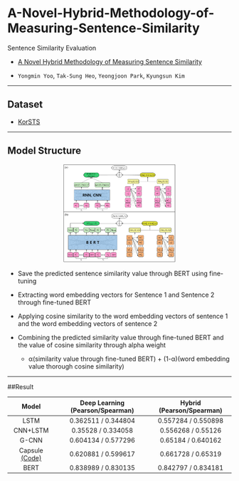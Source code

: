 # A-Novel-Hybrid-Methodology-of-Measuring-Sentence-Similarity

Sentence Similarity Evaluation

  * [A Novel Hybrid Methodology of Measuring Sentence Similarity](https://www.mdpi.com/2073-8994/13/8/1442)

  * `Yongmin Yoo`, `Tak-Sung Heo`, `Yeongjoon Park`, `Kyungsun Kim`

-------------------------------------------------

## Dataset

  * [KorSTS](https://github.com/kakaobrain/KorNLUDatasets)

-------------------------------------------------

## Model Structure


<p align="center">
	<img src="https://github.com/HeoTaksung/A-Novel-Hybrid-Methodology-of-Measuring-Sentence-Similarity/blob/main/figure.png" alt="Model" width="50%" height="50%"/>
</p>


  * Save the predicted sentence similarity value through BERT using fine-tuning

  * Extracting word embedding vectors for Sentence 1 and Sentence 2 through fine-tuned BERT

  * Applying cosine similarity to the word embedding vectors of sentence 1 and the word embedding vectors of sentence 2

  * Combining the predicted similarity value through fine-tuned BERT and the value of cosine similarity through alpha weight
     
    * α(similarity value through fine-tuned BERT) + (1-α)(word embedding value thorough cosine similarity)

-------------------------------------------------

##Result

  |    Model    | Deep Learning (Pearson/Spearman)  | Hybrid (Pearson/Spearman)  |
  | :------: | :---: | :-----: |
  |  LSTM               | 0.362511 / 0.344804      | 0.557284 / 0.550898      |
  |  CNN+LSTM              | 0.35528 / 0.334058      | 0.556268 / 0.55126      |
  |  G-CNN             | 0.604134 / 0.577296      | 0.65184 / 0.640162      |
  |  Capsule [(Code)](https://github.com/HeoTaksung/Global-and-Local-Information-Adjustment-for-Semantic-Similarity-Evaluation)          | 0.620881 / 0.599617      | 0.661728 / 0.65319     |
  |  BERT       | 0.838989 / 0.830135      | 0.842797 / 0.834181      |
